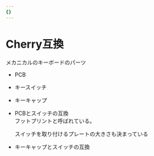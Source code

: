 ```yaml
---
{}
---
```

# Cherry互換

メカニカルのキーボードのパーツ

- PCB  
- キースイッチ  
- キーキャップ  

- PCBとスイッチの互換  
    フットプリントと呼ばれている。  
    
    スイッチを取り付けるプレートの大きさも決まっている
    
- キーキャップとスイッチの互換
